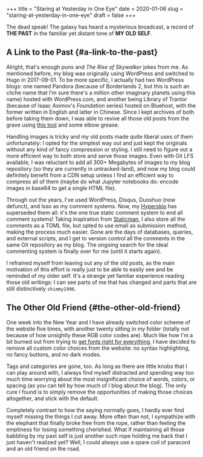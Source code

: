 +++
title = "Staring at Yesterday in One Eye"
date = 2020-01-06
slug = "staring-at-yesterday-in-one-eye"
draft = false
+++

The dead speak! The galaxy has heard a mysterious broadcast, a record of **THE PAST** in the familiar yet distant tone of **MY OLD SELF**.


## A Link to the Past {#a-link-to-the-past}

Alright, that's enough puns and _The Rise of Skywalker_ jokes from me. As mentioned before, my blog was originally using WordPress and switched to Hugo in 2017-09-01. To be more specific, I actually had two WordPress blogs: one named Pandora (because of Borderlands 2, but this is such an cliche name that I'm sure there's a million other imaginary planets using this name) hosted with WordPress.com, and another being Library of Trantor (because of Isaac Asimov's _Foundation_ series) hosted on Bluehost, with the former written in English and latter in Chinese. Since I kept archives of both before taking them down, I was able to revive all those old posts from the grave using [this tool](https://github.com/SchumacherFM/wordpress-to-hugo-exporter) and some elbow grease.

Handling images is tricky and my old posts made quite liberal uses of them unfortunately: I opted for the simplest way out and just kept the originals without any kind of fancy compression or styling. I still need to figure out a more efficient way to both store and serve those images. Even with Git LFS available, I was reluctant to add all 300+ Megabytes of images to my blog repository (so they are currently in untracked-land), and now my blog could definitely benefit from a CDN setup unless I find an efficient way to compress all of them (maybe do what Jupyter notebooks do: encode images in base64 to get a single HTML file).

Through out the years, I've used WordPress, Disqus, Duoshuo (now defunct), and Isso as my comment systems. Now, my [Hyperskip](https://git.shimmy1996.com/shimmy1996/hugo-hyperskip) has superseded them all: it's the one true static comment system to end all comment systems! Taking inspiration from [Staticman](https://staticman.net/), I also store all the comments as a TOML file, but opted to use email as submission method, making the process much easier. Gone are the days of databases, queries, and external scripts, and I get to version control all the comments in the same Git repository as my blog. The ongoing search for the ideal commenting system is finally over for me (until it starts again).

I refrained myself from leaving out any of the old posts, as the main motivation of this effort is really just to be able to easily see and be reminded of my older self. It's a strange yet familiar experience reading those old writings: I can see parts of me that has changed and parts that are still distinctively `shimmy1996`.


## The Other Old Friend {#the-other-old-friend}

One week into the New Year and I have already switched color scheme of the website five times, with another twenty sitting in my folder (totally not because of how unsightly these RGB color codes are). Much like how I'm a bit burned out from trying to [get fonts right for everything](/en/posts/2019-12-01-fun-with-fonts-on-the-web/), I have decided to remove all custom color choices from the website: no syntax highlighting, no fancy buttons, and no dark modes.

Tags and categories are gone, too. As long as there are little knobs that I can play around with, I always find myself distracted and spending way too much time worrying about the most insignificant choice of words, colors, or spacing (as you can tell by how much of I blog about the blog). The only cure I found is to simply remove the opportunities of making those choices altogether, and stick with the default.

Completely contrast to how the saying normally goes, I hardly ever find myself missing the things I cut away. More often than not, I sympathize with the elephant that finally broke free from the rope, rather than feeling the emptiness for losing something cherished. What if maintaining all those babbling by my past self is just another such rope holding me back that I just haven't realized yet? Well, I could always use a spare coil of paracord and an old friend on the road.
